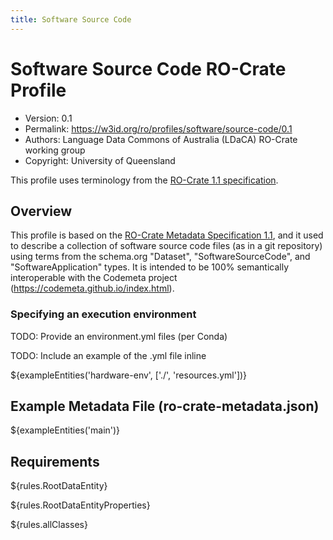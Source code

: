 ```yaml
---
title: Software Source Code
---
```



# Software Source Code RO-Crate Profile

* Version: 0.1
* Permalink: <https://w3id.org/ro/profiles/software/source-code/0.1>
* Authors: Language Data Commons of Australia (LDaCA) RO-Crate working group
* Copyright: University of Queensland

This profile uses terminology from the [RO-Crate 1.1 specification](https://w3id.org/ro/crate/1.1).


## Overview

This profile is based on the [RO-Crate Metadata Specification 1.1](https://www.researchobject.org/ro-crate/1.1/), and
it used to describe a collection of software source code files (as in a git repository) using terms from the 
schema.org "Dataset", "SoftwareSourceCode", and "SoftwareApplication" types.
It is intended to be 100% semantically interoperable with the Codemeta project (https://codemeta.github.io/index.html).



### Specifying an execution environment

TODO: Provide an environment.yml files (per Conda) 

TODO: Include an example of the .yml file inline

${exampleEntities('hardware-env', ['./', 'resources.yml'])}


## Example Metadata File (ro-crate-metadata.json) 

${exampleEntities('main')}


## Requirements 

${rules.RootDataEntity}

${rules.RootDataEntityProperties}

${rules.allClasses}


